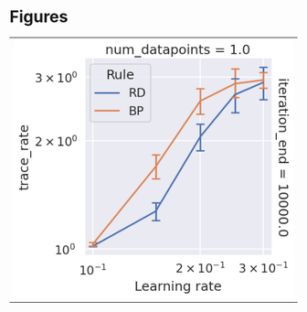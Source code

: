 
# Figures

|                                     |
|:------------------------------------|
| ![](./base-path-rand-one-data-.png) |
